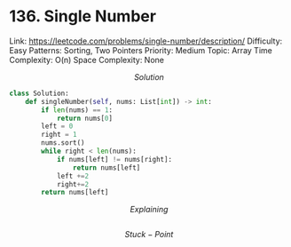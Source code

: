 # 136. Single Number

Link: https://leetcode.com/problems/single-number/description/
Difficulty: Easy
Patterns: Sorting, Two Pointers
Priority: Medium
Topic: Array
Time Complexity: O(n)
Space Complexity: None

$$
Solution
$$

```python
class Solution:
    def singleNumber(self, nums: List[int]) -> int:
        if len(nums) == 1:
            return nums[0]
        left = 0
        right = 1
        nums.sort()
        while right < len(nums):
            if nums[left] != nums[right]:
                return nums[left]
            left +=2
            right+=2
        return nums[left]
```

$$
Explaining
$$

```

```

$$
Stuck-Point
$$

```

```